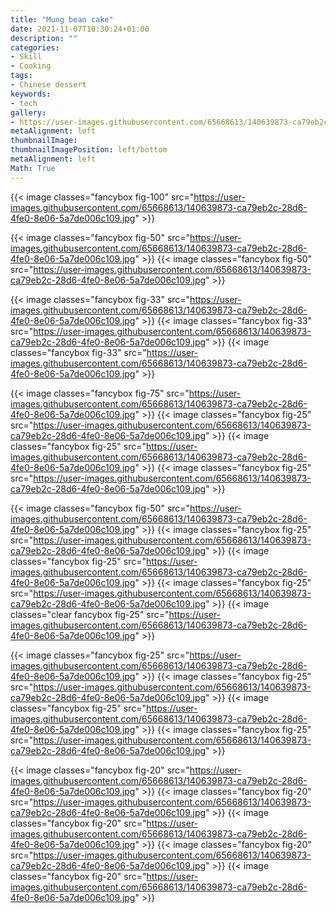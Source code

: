 ```yaml
---
title: "Mung bean cake"
date: 2021-11-07T10:30:24+01:00
description: ""
categories:
- Skill
- Cooking
tags:
- Chinese dessert
keywords:
- tech
gallery:
- https://user-images.githubusercontent.com/65668613/140639873-ca79eb2c-28d6-4fe0-8e06-5a7de006c109.jpg
metaAlignment: left
thumbnailImage:
thumbnailImagePosition: left/bottom
metaAlignment: left
Math: True
---
```

{{< image classes="fancybox fig-100" src="https://user-images.githubusercontent.com/65668613/140639873-ca79eb2c-28d6-4fe0-8e06-5a7de006c109.jpg" >}}


{{< image classes="fancybox fig-50" src="https://user-images.githubusercontent.com/65668613/140639873-ca79eb2c-28d6-4fe0-8e06-5a7de006c109.jpg" >}}
{{< image classes="fancybox fig-50" src="https://user-images.githubusercontent.com/65668613/140639873-ca79eb2c-28d6-4fe0-8e06-5a7de006c109.jpg" >}}

{{< image classes="fancybox fig-33" src="https://user-images.githubusercontent.com/65668613/140639873-ca79eb2c-28d6-4fe0-8e06-5a7de006c109.jpg" >}}
{{< image classes="fancybox fig-33" src="https://user-images.githubusercontent.com/65668613/140639873-ca79eb2c-28d6-4fe0-8e06-5a7de006c109.jpg" >}}
{{< image classes="fancybox fig-33" src="https://user-images.githubusercontent.com/65668613/140639873-ca79eb2c-28d6-4fe0-8e06-5a7de006c109.jpg" >}}

{{< image classes="fancybox fig-75" src="https://user-images.githubusercontent.com/65668613/140639873-ca79eb2c-28d6-4fe0-8e06-5a7de006c109.jpg" >}}
{{< image classes="fancybox fig-25" src="https://user-images.githubusercontent.com/65668613/140639873-ca79eb2c-28d6-4fe0-8e06-5a7de006c109.jpg" >}}
{{< image classes="fancybox fig-25" src="https://user-images.githubusercontent.com/65668613/140639873-ca79eb2c-28d6-4fe0-8e06-5a7de006c109.jpg" >}}
{{< image classes="fancybox fig-25" src="https://user-images.githubusercontent.com/65668613/140639873-ca79eb2c-28d6-4fe0-8e06-5a7de006c109.jpg" >}}

{{< image classes="fancybox fig-50" src="https://user-images.githubusercontent.com/65668613/140639873-ca79eb2c-28d6-4fe0-8e06-5a7de006c109.jpg" >}}
{{< image classes="fancybox fig-25" src="https://user-images.githubusercontent.com/65668613/140639873-ca79eb2c-28d6-4fe0-8e06-5a7de006c109.jpg" >}}
{{< image classes="fancybox fig-25" src="https://user-images.githubusercontent.com/65668613/140639873-ca79eb2c-28d6-4fe0-8e06-5a7de006c109.jpg" >}}
{{< image classes="fancybox fig-25" src="https://user-images.githubusercontent.com/65668613/140639873-ca79eb2c-28d6-4fe0-8e06-5a7de006c109.jpg" >}}
{{< image classes="clear fancybox fig-25" src="https://user-images.githubusercontent.com/65668613/140639873-ca79eb2c-28d6-4fe0-8e06-5a7de006c109.jpg" >}}

{{< image classes="fancybox fig-25" src="https://user-images.githubusercontent.com/65668613/140639873-ca79eb2c-28d6-4fe0-8e06-5a7de006c109.jpg" >}}
{{< image classes="fancybox fig-25" src="https://user-images.githubusercontent.com/65668613/140639873-ca79eb2c-28d6-4fe0-8e06-5a7de006c109.jpg" >}}
{{< image classes="fancybox fig-25" src="https://user-images.githubusercontent.com/65668613/140639873-ca79eb2c-28d6-4fe0-8e06-5a7de006c109.jpg" >}}
{{< image classes="fancybox fig-25" src="https://user-images.githubusercontent.com/65668613/140639873-ca79eb2c-28d6-4fe0-8e06-5a7de006c109.jpg" >}}

{{< image classes="fancybox fig-20" src="https://user-images.githubusercontent.com/65668613/140639873-ca79eb2c-28d6-4fe0-8e06-5a7de006c109.jpg" >}}
{{< image classes="fancybox fig-20" src="https://user-images.githubusercontent.com/65668613/140639873-ca79eb2c-28d6-4fe0-8e06-5a7de006c109.jpg" >}}
{{< image classes="fancybox fig-20" src="https://user-images.githubusercontent.com/65668613/140639873-ca79eb2c-28d6-4fe0-8e06-5a7de006c109.jpg" >}}
{{< image classes="fancybox fig-20" src="https://user-images.githubusercontent.com/65668613/140639873-ca79eb2c-28d6-4fe0-8e06-5a7de006c109.jpg" >}}
{{< image classes="fancybox fig-20" src="https://user-images.githubusercontent.com/65668613/140639873-ca79eb2c-28d6-4fe0-8e06-5a7de006c109.jpg" >}}
